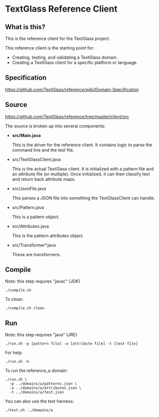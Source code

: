 TextGlass Reference Client
==========================

What is this?
-------------

This is the reference client for the TextGlass project.

This reference client is the starting point for:

 * Creating, testing, and validating a TextGlass domain.
 * Creating a TextGlass client for a specific platform or language.


Specification
-------------

https://github.com/TextGlass/reference/wiki/Domain-Specification


Source
------

https://github.com/TextGlass/reference/tree/master/client/src

The source is broken up into several components:

 * **src/Main.java**

   This is the driver for the reference client. It contains logic to parse
   the command line and the test file.

 * src/TextGlassClient.java

   This is the actual TextGlass client. It is initialized with a pattern file
   and an attribute file (or multiple). Once initialized, it can then classify
   text and return back attribute maps.

 * src/JsonFile.java

   This parses a JSON file into something the TextGlassClient can handle.

 * src/Pattern.java

   This is a pattern object.

 * src/Attributes.java

   This is the pattern attributes object.

 * src/Transformer\*.java

   These are transformers.


Compile
-------

Note: this step requires "javac" (JDK)

```
./compile.sh
```

To clean:

```
./compile.sh clean
```


Run
---

Note: this step requires "java" (JRE)

```
./run.sh -p [pattern file] -a [attribute file] -t [test file]
```

For help:

```
./run.sh -h
```

To run the reference_a domain:

```
./run.sh \
  -p ../domains/a/patterns.json \
  -a ../domains/a/attributes.json \
  -t ../domains/a/test.json
```

You can also use the test harness:

```
./test.sh ../domains/a
```

